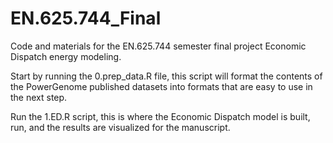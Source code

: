 # EN.625.744_Final
Code and materials for the EN.625.744 semester final project Economic Dispatch energy modeling.

Start by running the 0.prep_data.R file, this script will format the contents of the PowerGenome published
datasets into formats that are easy to use in the next step. 

Run the 1.ED.R script, this is where the Economic Dispatch model is built, run, and the results 
are visualized for the manuscript. 